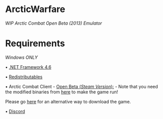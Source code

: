 # ArcticWarfare
_WIP Arctic Combat Open Beta (2013) Emulator_




# Requirements


*Windows ONLY*

• <a href="https://www.microsoft.com/en-US/download/details.aspx?id=48137">.NET Framework 4.6</a>

• <a href="https://dotnet.microsoft.com/download">Redistributables</a>

• Arctic Combat Client - <a href="https://steamdb.info/app/212370/">Open Beta (*Steam Version*):</a> -
Note that you need the modified binaries from <a href="https://github.com/xxxyouth/ArcticWarfare/releases">here</a> to make the game run!

Please go <a href="https://github.com/xxxyouth/ArcticWarfare/wiki">here</a> for an alternative way to download the game.                     








• <a href="https://discord.gg/7CKEY9M">Discord</a>
